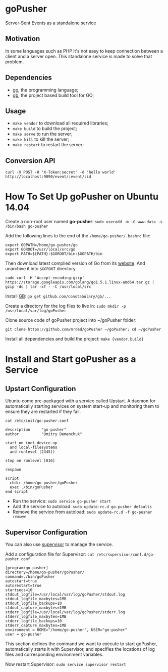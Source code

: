 # goPusher

Server-Sent Events as a standalone service

## Motivation

In some languages such as PHP it's not easy to keep connection between a client and a server open.
This standalone service is made to solve that problem.

## Dependencies

- [go](https://golang.org), the programming language;
- [gb](http://getgb.io), the project based build tool for GO;

## Usage

- `make vendor` to download all required libraries;
- `make build` to build the project;
- `make serve` to run the server;
- `make kill` to kill the server;
- `make restart` to restart the server;

## Conversion API

    curl -X POST -H "X-Token:secret" -d 'hello world' http://localhost:9090/event/:event/:id

# How To Set Up goPusher on Ubuntu 14.04

Create a non-root user named **go-pusher**: `sudo useradd -m -G www-data -s /bin/bash go-pusher`

Add the following lines to the end of the `/home/go-pusher/.bashrc` file:

    export GOPATH=/home/go-pusher/go
    export GOROOT=/usr/local/src/go
    export PATH=${PATH}:$GOROOT/bin:$GOPATH/bin
    
Then download latest complied version of Go from its [website](http://golang.org/dl/). And unarchive it into `$GOROOT` directory.

`sudo curl -H 'Accept-encoding:gzip' https://storage.googleapis.com/golang/go1.5.1.linux-amd64.tar.gz | gzip -dc | tar -xf - -C /usr/local/src`

Install [GB](http://getgb.io/): `go get github.com/constabulary/gb/...`

Create a directory for the log files to live in: `sudo mkdir -p /usr/local/var/log/goPusher`

Clone source code of goPusher project into ~/goPusher folder:

`git clone https://github.com/mrded/goPusher ~/goPusher; cd ~/goPusher`

Install all dependencies and build the project: `make {vendor,build}`

# Install and Start goPusher as a Service

## Upstart Configuration

Ubuntu come pre-packaged with a service called Upstart. A daemon for automatically starting services on system start-up and monitoring them to ensure they are restarted if they fail.

`cat /etc/init/go-pusher.conf`

    description     "go-pusher"
    author          "Dmitry Demenchuk"
    
    start on (net-device-up
      and local-filesystems
      and runlevel [2345])
    
    stop on runlevel [016]
    
    respawn
    
    script
      chdir /home/go-pusher/goPusher
      exec ./bin/goPusher
    end script
    
- Run the service: `sudo service go-pusher start`
- Add the service to autoload: `sudo update-rc.d go-pusher defaults`
- Remove the service from autoload: `sudo update-rc.d -f go-pusher remove`

## Supervisor Configuration

You can also use [supervisor](http://supervisord.org/) to manage the service.

Add a configuration file for Supervisor: `cat /etc/supervisor/conf.d/go-pusher.conf`

    [program:go-pusher]
    directory=/home/go-pusher/goPusher/
    command=./bin/goPusher
    autostart=true
    autorestart=true
    startsecs=10
    stdout_logfile=/usr/local/var/log/goPusher/stdout.log
    stdout_logfile_maxbytes=1MB
    stdout_logfile_backups=10
    stdout_capture_maxbytes=1MB
    stderr_logfile=/usr/local/var/log/goPusher/stderr.log
    stderr_logfile_maxbytes=1MB
    stderr_logfile_backups=10
    stderr_capture_maxbytes=1MB
    environment = HOME="/home/go-pusher", USER="go-pusher"
    user = go-pusher

This section defines the command we want to execute to start goPusher, automatically starts it with Supervisor, and specifies the locations of log files and corresponding environment variables.

Now restart Supervisor: `sudo service supervisor restart`
